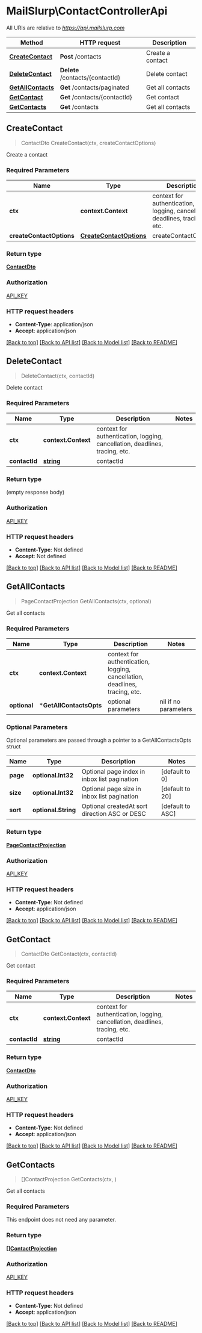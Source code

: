 # MailSlurp\ContactControllerApi

All URIs are relative to *https://api.mailslurp.com*

Method | HTTP request | Description
------------- | ------------- | -------------
[**CreateContact**](ContactControllerApi.md#CreateContact) | **Post** /contacts | Create a contact
[**DeleteContact**](ContactControllerApi.md#DeleteContact) | **Delete** /contacts/{contactId} | Delete contact
[**GetAllContacts**](ContactControllerApi.md#GetAllContacts) | **Get** /contacts/paginated | Get all contacts
[**GetContact**](ContactControllerApi.md#GetContact) | **Get** /contacts/{contactId} | Get contact
[**GetContacts**](ContactControllerApi.md#GetContacts) | **Get** /contacts | Get all contacts



## CreateContact

> ContactDto CreateContact(ctx, createContactOptions)

Create a contact

### Required Parameters


Name | Type | Description  | Notes
------------- | ------------- | ------------- | -------------
**ctx** | **context.Context** | context for authentication, logging, cancellation, deadlines, tracing, etc.
**createContactOptions** | [**CreateContactOptions**](CreateContactOptions.md)| createContactOptions | 

### Return type

[**ContactDto**](ContactDto.md)

### Authorization

[API_KEY](../README.md#API_KEY)

### HTTP request headers

- **Content-Type**: application/json
- **Accept**: application/json

[[Back to top]](#) [[Back to API list]](../README.md#documentation-for-api-endpoints)
[[Back to Model list]](../README.md#documentation-for-models)
[[Back to README]](../README.md)


## DeleteContact

> DeleteContact(ctx, contactId)

Delete contact

### Required Parameters


Name | Type | Description  | Notes
------------- | ------------- | ------------- | -------------
**ctx** | **context.Context** | context for authentication, logging, cancellation, deadlines, tracing, etc.
**contactId** | [**string**](.md)| contactId | 

### Return type

 (empty response body)

### Authorization

[API_KEY](../README.md#API_KEY)

### HTTP request headers

- **Content-Type**: Not defined
- **Accept**: Not defined

[[Back to top]](#) [[Back to API list]](../README.md#documentation-for-api-endpoints)
[[Back to Model list]](../README.md#documentation-for-models)
[[Back to README]](../README.md)


## GetAllContacts

> PageContactProjection GetAllContacts(ctx, optional)

Get all contacts

### Required Parameters


Name | Type | Description  | Notes
------------- | ------------- | ------------- | -------------
**ctx** | **context.Context** | context for authentication, logging, cancellation, deadlines, tracing, etc.
 **optional** | ***GetAllContactsOpts** | optional parameters | nil if no parameters

### Optional Parameters

Optional parameters are passed through a pointer to a GetAllContactsOpts struct


Name | Type | Description  | Notes
------------- | ------------- | ------------- | -------------
 **page** | **optional.Int32**| Optional page index in inbox list pagination | [default to 0]
 **size** | **optional.Int32**| Optional page size in inbox list pagination | [default to 20]
 **sort** | **optional.String**| Optional createdAt sort direction ASC or DESC | [default to ASC]

### Return type

[**PageContactProjection**](PageContactProjection.md)

### Authorization

[API_KEY](../README.md#API_KEY)

### HTTP request headers

- **Content-Type**: Not defined
- **Accept**: application/json

[[Back to top]](#) [[Back to API list]](../README.md#documentation-for-api-endpoints)
[[Back to Model list]](../README.md#documentation-for-models)
[[Back to README]](../README.md)


## GetContact

> ContactDto GetContact(ctx, contactId)

Get contact

### Required Parameters


Name | Type | Description  | Notes
------------- | ------------- | ------------- | -------------
**ctx** | **context.Context** | context for authentication, logging, cancellation, deadlines, tracing, etc.
**contactId** | [**string**](.md)| contactId | 

### Return type

[**ContactDto**](ContactDto.md)

### Authorization

[API_KEY](../README.md#API_KEY)

### HTTP request headers

- **Content-Type**: Not defined
- **Accept**: application/json

[[Back to top]](#) [[Back to API list]](../README.md#documentation-for-api-endpoints)
[[Back to Model list]](../README.md#documentation-for-models)
[[Back to README]](../README.md)


## GetContacts

> []ContactProjection GetContacts(ctx, )

Get all contacts

### Required Parameters

This endpoint does not need any parameter.

### Return type

[**[]ContactProjection**](ContactProjection.md)

### Authorization

[API_KEY](../README.md#API_KEY)

### HTTP request headers

- **Content-Type**: Not defined
- **Accept**: application/json

[[Back to top]](#) [[Back to API list]](../README.md#documentation-for-api-endpoints)
[[Back to Model list]](../README.md#documentation-for-models)
[[Back to README]](../README.md)

